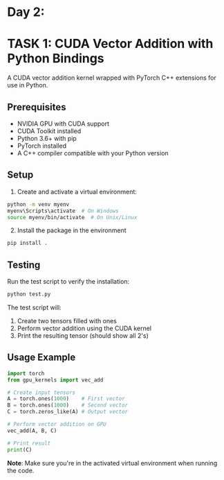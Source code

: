 # Day 2: 
# TASK 1: CUDA Vector Addition with Python Bindings

A CUDA vector addition kernel wrapped with PyTorch C++ extensions for use in Python.

## Prerequisites
- NVIDIA GPU with CUDA support
- CUDA Toolkit installed
- Python 3.6+ with pip
- PyTorch installed
- A C++ compiler compatible with your Python version

## Setup
1. Create and activate a virtual environment:

```bash
python -m venv myenv
myenv\Scripts\activate  # On Windows
source myenv/bin/activate  # On Unix/Linux
```

2. Install the package in the environment

```bash
pip install .
```

## Testing
Run the test script to verify the installation:

```python
python test.py
```

The test script will:
1. Create two tensors filled with ones
2. Perform vector addition using the CUDA kernel
3. Print the resulting tensor (should show all 2's)

## Usage Example
```python
import torch
from gpu_kernels import vec_add

# Create input tensors
A = torch.ones(1000)    # First vector
B = torch.ones(1000)    # Second vector
C = torch.zeros_like(A) # Output vector

# Perform vector addition on GPU
vec_add(A, B, C)

# Print result
print(C)
```

**Note**: Make sure you're in the activated virtual environment when running the code.